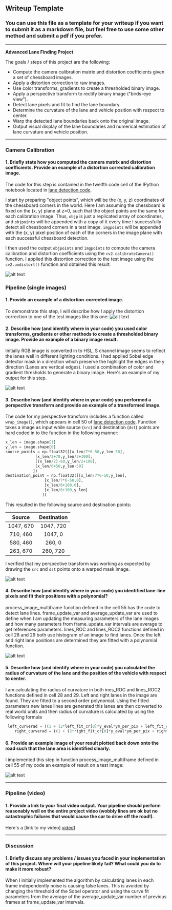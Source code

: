 ## Writeup Template

### You can use this file as a template for your writeup if you want to submit it as a markdown file, but feel free to use some other method and submit a pdf if you prefer.

---

**Advanced Lane Finding Project**

The goals / steps of this project are the following:

* Compute the camera calibration matrix and distortion coefficients given a set of chessboard images.
* Apply a distortion correction to raw images.
* Use color transforms, gradients to create a thresholded binary image.
* Apply a perspective transform to rectify binary image ("birds-eye view").
* Detect lane pixels and fit to find the lane boundary.
* Determine the curvature of the lane and vehicle position with respect to center.
* Warp the detected lane boundaries back onto the original image.
* Output visual display of the lane boundaries and numerical estimation of lane curvature and vehicle position.

[//]: # (Code References)
[lane detection code]:(https://github.com/willofdiamond/Advanced-Lane-Lines-master/blob/master/lane_detection.ipynb).

[//]: # (Image References)

[image1]: (https://github.com/willofdiamond/Advanced-Lane-Lines-master/UnKnown.png) "Undistorted"
[image2]: (https://github.com/willofdiamond/Advanced-Lane-Lines-master/undistortLane.png) "Road undistorted"
[image3]: (https://github.com/willofdiamond/Advanced-Lane-Lines-master/binaryImages.png) "Binary Example"
[image4]: (https://github.com/willofdiamond/Advanced-Lane-Lines-master/wrapmask.jpg) "Warp Example"
[image5]: .https://github.com/willofdiamond/Advanced-Lane-Lines-master/color_fit_lines.png "Fit Visual"
[image6]: (https://github.com/willofdiamond/Advanced-Lane-Lines-master/example_output.png) "Output"
[video1]: (https://github.com/willofdiamond/Advanced-Lane-Lines-master/project_video1.mp4) "Video"


---


### Camera Calibration

#### 1. Briefly state how you computed the camera matrix and distortion coefficients. Provide an example of a distortion corrected calibration image.

The code for this step is contained in the twelfth code cell of the IPython notebook located in [lane detection code].  

I start by preparing "object points", which will be the (x, y, z) coordinates of the chessboard corners in the world. Here I am assuming the chessboard is fixed on the (x, y) plane at z=0, such that the object points are the same for each calibration image.  Thus, `objp` is just a replicated array of coordinates, and `objpoints` will be appended with a copy of it every time I successfully detect all chessboard corners in a test image.  `imgpoints` will be appended with the (x, y) pixel position of each of the corners in the image plane with each successful chessboard detection.  

I then used the output `objpoints` and `imgpoints` to compute the camera calibration and distortion coefficients using the `cv2.calibrateCamera()` function.  I applied this distortion correction to the test image using the `cv2.undistort()` function and obtained this result:

![alt text][image1]

### Pipeline (single images)

#### 1. Provide an example of a distortion-corrected image.

To demonstrate this step, I will describe how I apply the distortion correction to one of the test images like this one:
![alt text][image2]

#### 2. Describe how (and identify where in your code) you used color transforms, gradients or other methods to create a thresholded binary image.  Provide an example of a binary image result.
Initially RGB image is converted in to HSL, S channel image seems to reflect the lanes well in different lighting conditions. I had applied Sobel edge detector mask in x direction which preserve the highlight the edges in the y direction (Lanes are vertical edges). I used a combination of color and gradient thresholds to generate a binary image. Here's an example of my output for this step.

![alt text][image3]

#### 3. Describe how (and identify where in your code) you performed a perspective transform and provide an example of a transformed image.

The code for my perspective transform includes a function called `wrap_image()`, which appears in cell 50 of [lane detection code]. Function takes a image as input while source (`src`) and destination (`dst`) points are hard coded in to the function in the following manner:

```python
x_len = image.shape[1]
y_len = image.shape[0]
source_points = np.float32([[x_len/7*6-50,y_len-50],
             [x_len/2+70,y_len/2+100],
             [(x_len/2)-60,y_len/2+100],
             [x_len/6+50,y_len-50]
            ])
destination_point = np.float32([[x_len/7*6-50,y_len],
                 [x_len/7*6-50,0],
                 [x_len/8+100,0],
                 [x_len/8+100,y_len]
                ])
```

This resulted in the following source and destination points:

| Source        | Destination   |
|:-------------:|:-------------:|
| 1047, 670     | 1047, 720     |
| 710, 460      | 1047, 0       |
| 580, 460      | 260, 0        |
| 263, 670      | 260, 720      |

I verified that my perspective transform was working as expected by drawing the `src` and `dst` points onto a  warped mask image.

![alt text][image4]

#### 4. Describe how (and identify where in your code) you identified lane-line pixels and fit their positions with a polynomial?
process_image_multiframe function defined in the cell 55 has the code to detect lane lines. frame_update_var and average_update_var are used to define when I am updating the measuring parameters of the lane images and how many parameters from frame_update_var intervals are  average to get references parameters. lines_ROC  and lines_ROC2 functions defined in cell 28 and 29 both use histogram of an image to find lanes. Once the left and right lane positions are determined they are fitted with a polynomial function.

![alt text][image5]

#### 5. Describe how (and identify where in your code) you calculated the radius of curvature of the lane and the position of the vehicle with respect to center.

I am calculating the radius of curvature in both ines_ROC  and lines_ROC2 functions defined in cell 28 and 29. Left and right lanes in the image are found. They are fitted to a second order polynomial. Using the fitted parameters new lanes lines are generated this lanes are then converted to real world units and then radius of curvature is calculated by using the following formula

```python
 left_curverad = ((1 + (2*left_fit_cr[0]*y_eval*ym_per_pix + left_fit_cr[1])**2)**1.5) / np.absolute(2*left_fit_cr[0])
    right_curverad = ((1 + (2*right_fit_cr[0]*y_eval*ym_per_pix + right_fit_cr[1])**2)**1.5) / np.absolute(2*right_fit_cr[0])

```

#### 6. Provide an example image of your result plotted back down onto the road such that the lane area is identified clearly.

I implemented this step in function process_image_multiframe defined in cell 55  of my code an example of result on a test image:

![alt text][image6]

---

### Pipeline (video)

#### 1. Provide a link to your final video output.  Your pipeline should perform reasonably well on the entire project video (wobbly lines are ok but no catastrophic failures that would cause the car to drive off the road!).

Here's a [link to my video] [video1]

---

### Discussion

#### 1. Briefly discuss any problems / issues you faced in your implementation of this project.  Where will your pipeline likely fail?  What could you do to make it more robust?

When I initially implemented the algorithm by calculating lanes in each frame independently noise is causing false lanes. This is avoided by changing the threshold of the Sobel operator and using the curve fit parameters from the average of the average_update_var number of previous frames at frame_update_var intervals.
